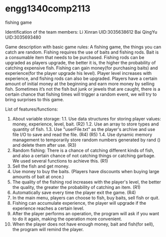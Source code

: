 # engg1340comp2113
fishing game

Identification of the team members:
Li Xinran UID:3035638612
Bai QingYu UID:3035693480
 
Game description with basic game rules:
A fishing game, the things you can catch are random. Fishing requires the use of baits and fishing rods. Bait is a consumable item that needs to be purchased. Fishing rods can be upgraded as players upgrade, the better it is, the higher the probability of catching expensive fish. Fishing can gain money(for purchasing baits) and experience(for the player upgrade his level). Player level increases with experience, and fishing rods can also be upgraded.
Players have a certain amount of initial money at the beginning and earn more money by selling fish.
Sometimes it’s not the fish but junk or jewels that are caught, there is a certain chance that fishing times will trigger a random event, we will try to bring surprises to this game.

List of features/functions:
1. About variable storage:
1.1. Use data structures for storing player values:  money, experience, level, bait. (R2)
1.2. Use an array to store types and quantity of fish.
1.3. Use "userFile.txt" as the player's archive and use file I/O to save and read the file. (R4) (R5)
1.4. Use dynamic memory management to temporarily store random numbers generated by rand () and delete them after use. (R3)
2. Random fishing: There is a chance of catching different kinds of fish, and also a certain chance of not catching things or catching garbage. We used several functions to achieve this. (R1)
3. Sell the fish and get money.
4. Use money to buy the baits. (Players have discounts when buying large amounts of bait at once.)
5. The quality of the fishing rod increases with the player's level, the better the quality, the greater the probability of catching an item. (R1)
6. Automatically save every time the player exit the game. (R4)
7. In the main menu, players can choose to fish, buy baits, sell fish or quit.
8. Fishing can accumulate experience, the player will upgrade if the experience reaches a certain level.
9. After the player performs an operation, the program will ask if you want to do it again, making the operation more convenient.
10. When the player does not have enough money, bait and fish(for sell), the program will remind the player.
